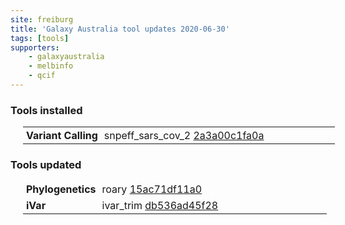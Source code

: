 ```yaml
---
site: freiburg
title: 'Galaxy Australia tool updates 2020-06-30'
tags: [tools]
supporters:
    - galaxyaustralia
    - melbinfo
    - qcif
---
```



<style>
  table {
    width: 100%;
    margin: 10px 20px;
  }
  table th {
    display: none;
  }
  td {
    padding: 3px 5px;
  }
  tr td:nth-child(1) {
    vertical-align: top;
    width: 25%;
  }
</style>

### Tools installed

| Section | Tool |
|---------|-----|
| **Variant Calling** | snpeff_sars_cov_2 [2a3a00c1fa0a](https://toolshed.g2.bx.psu.edu/view/iuc/snpeff_sars_cov_2/2a3a00c1fa0a) |

### Tools updated

| Section | Tool |
|---------|-----|
| **Phylogenetics** | roary [15ac71df11a0](https://toolshed.g2.bx.psu.edu/view/iuc/roary/15ac71df11a0) |
| **iVar** | ivar_trim [db536ad45f28](https://toolshed.g2.bx.psu.edu/view/iuc/ivar_trim/db536ad45f28) |
